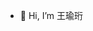 - 👋 Hi, I’m 王瑜珩

<!---
wyh020612/wyh020612 is a ✨ special ✨ repository because its `README.md` (this file) appears on your GitHub profile.
You can click the Preview link to take a look at your changes.
--->
